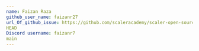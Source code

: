 ```yaml
---
name: Faizan Raza
github_user_name: faizanr27
url_Of_github_issue: https://github.com/scaleracademy/scaler-open-source-september-challenge/issues/144#issue-1877187679
HEAD
Discord username: faizanr7
main
---
```

